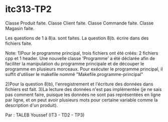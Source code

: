 # itc313-TP2
Classe Produit faite.
Classe Client faite.
Classe Commande faite.
Classe Magasin faite.


Les questions de 1 à 8)a. sont faites.
La question 8)b. écrire dans des fichiers faite.

Note: 
 1)Pour le programme principal, trois fichiers ont été créés: 2 fichiers cpp et 1 header.
   Une nouvelle classe 'Programme' a été déclarée afin de faciliter la manipulation du programme principale et de découper le programme en plusieurs morceaux.
   Pour exécuter le programme principal, il suffit d'utiliser le makefile nommé "Makefile.programme-principal"

 
 2)Pour la question 8)b), l'enregistrement et l'écriture des données dans fichiers est fait.
 3)La lecture des données n'est pas implémentée (je ne sais pas comment faire, puisque les données ne sont pas représentées en ligne par ligne, et on peut avoir plusieurs mots pour certaine variable comme la description d'un produit).

 

Par : TALEB Youssef (IT3 - TD2 - TP3)
